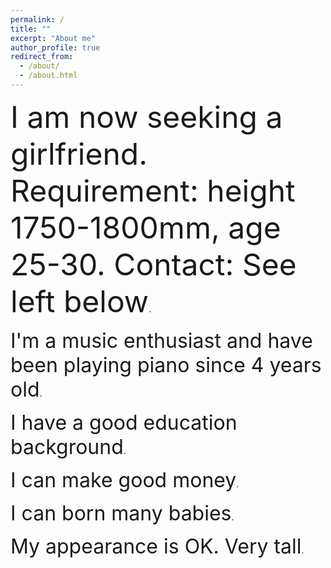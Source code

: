 ```yaml
---
permalink: /
title: ""
excerpt: "About me"
author_profile: true
redirect_from: 
  - /about/
  - /about.html
---
```


<p>
<font size=10>I am now seeking a girlfriend. Requirement: height 1750-1800mm, age 25-30. Contact: See left below</font>.
</p>

<p>
<font size=6>I'm a music enthusiast and have been playing piano since 4 years old</font>.
</p>

<p>
<font size=6>I have a good education background</font>.
</p>

<p>
<font size=6>I can make good money</font>.
</p>

<p>
<font size=6>I can born many babies</font>.
</p>

<p>
<font size=6>My appearance is OK. Very tall</font>.
</p>
